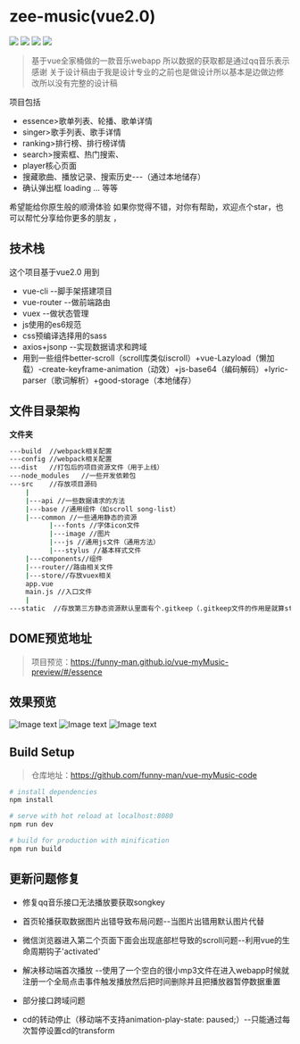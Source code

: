 # zee-music(vue2.0)

![](http://img.shields.io/travis/{funny-man}/{vue-myMusic-code}.svg)  ![](https://img.shields.io/badge/language-{vue2.0}-{#47b784}.svg)  ![](https://img.shields.io/badge/vue--router-v3.0.1-ff69b4.svg)  ![](https://img.shields.io/badge/vuex-v2.3.1-blue.svg)



> 基于vue全家桶做的一款音乐webapp
> 所以数据的获取都是通过qq音乐表示感谢
> 关于设计稿由于我是设计专业的之前也是做设计所以基本是边做边修改所以没有完整的设计稿

项目包括
- essence>歌单列表、轮播、歌单详情
- singer>歌手列表、歌手详情
- ranking>排行榜、排行榜详情
- search>搜索框、热门搜索、
- player核心页面
- 搜藏歌曲、播放记录、搜索历史---（通过本地储存）
- 确认弹出框 loading ... 等等

希望能给你原生般的顺滑体验
如果你觉得不错，对你有帮助，欢迎点个star，也可以帮忙分享给你更多的朋友 ，

## 技术栈

这个项目基于vue2.0
用到
- vue-cli --脚手架搭建项目 
- vue-router --做前端路由
- vuex --做状态管理
- js使用的es6规范
- css预编译选择用的sass
- axios+jsonp --实现数据请求和跨域
- 用到一些组件better-scroll（scroll库类似iscroll）+vue-Lazyload（懒加载）-create-keyframe-animation（动效）+js-base64（编码解码）+lyric-parser（歌词解析）+good-storage（本地储存）

## 文件目录架构

**文件夹**

``` bash
---build  //webpack相关配置
---config //webpack相关配置
---dist   //打包后的项目资源文件（用于上线）
---node_modules   //一些开发依赖包
---src    //存放项目源码
    |
    |---api //一些数据请求的方法
    |---base //通用组件（如scroll song-list）
    |---common //一些通用静态的资源
          |---fonts //字体icon文件
          |---image //图片
          |---js //通用js文件（通用方法）
          |---stylus //基本样式文件
    |---components//组件
    |---router//路由相关文件 
    |---store//存放vuex相关
    app.vue
    main.js //入口文件
    |
---static  //存放第三方静态资源默认里面有个.gitkeep（.gitkeep文件的作用是就算static是空的也会向git提交这个文件夹）
```

## DOME预览地址

>项目预览：https://funny-man.github.io/vue-myMusic-preview/#/essence


## 效果预览
![Image text](https://raw.githubusercontent.com/funny-man/vue-myMusic-code/master/img-folder/%E9%A6%96%E9%A1%B5%402x.png)
![Image text](https://raw.githubusercontent.com/funny-man/vue-myMusic-code/master/img-folder/%E6%AD%8C%E5%8D%95%402x.png)
![Image text](https://raw.githubusercontent.com/funny-man/vue-myMusic-code/master/img-folder/player%402x.png)


## Build Setup
> 仓库地址：https://github.com/funny-man/vue-myMusic-code

``` bash
# install dependencies
npm install

# serve with hot reload at localhost:8080
npm run dev

# build for production with minification
npm run build
```


## 更新问题修复

- 修复qq音乐接口无法播放要获取songkey

- 首页轮播获取数据图片出错导致布局问题--当图片出错用默认图片代替

- 微信浏览器进入第二个页面下面会出现底部栏导致的scroll问题--利用vue的生命周期钩子'activated'

- 解决移动端首次播放 --使用了一个空白的很小mp3文件在进入webapp时候就注册一个全局点击事件触发播放然后把时间删除并且把播放器暂停数据重置

- 部分接口跨域问题

- cd的转动停止（移动端不支持animation-play-state: paused;）--只能通过每次暂停设置cd的transform
